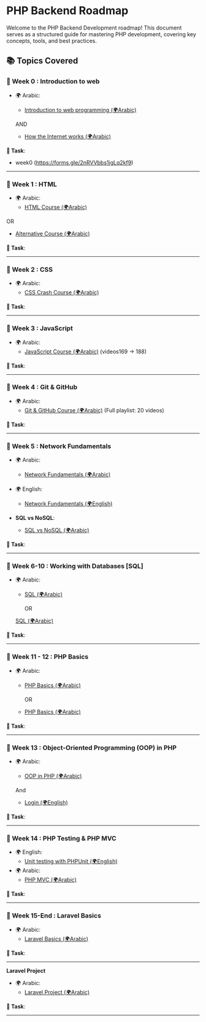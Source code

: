 # PHP Backend Roadmap

Welcome to the PHP Backend Development roadmap! This document serves as a structured guide for mastering PHP development, covering key concepts, tools, and best practices.

## 📚 Topics Covered

### 🎯 Week 0 : **Introduction to web**
- 🌍 Arabic:
  - [Introduction to web programming (🌍Arabic)](https://www.youtube.com/watch?v=TO_HOJME30M&t=1100s)
    
  AND
  
  - [How the Internet works (🌍Arabic)](https://www.youtube.com/watch?v=a1jSDxrb0tw) 

**📝 Task**:  
 - week0 (https://forms.gle/2nRVVbbs1jgLq2kf9)
---

### 🎯 Week 1 : **HTML**
- 🌍 Arabic:
  - [HTML Course (🌍Arabic)](https://www.youtube.com/watch?v=6QAELgirvjs&list=PLDoPjvoNmBAw_t_XWUFbBX-c9MafPk9ji)
    
OR

  - [Alternative Course (🌍Arabic)](https://www.youtube.com/watch?v=Dv39fDYei9A&list=PLknwEmKsW8OuN04Odt2sJqt4aAnkp-iYA) 

**📝 Task**:  

---

### 🎯 Week 2 : **CSS**
- 🌍 Arabic:
  - [CSS Crash Course (🌍Arabic)](https://www.youtube.com/watch?v=Z-5QVutAEW4&pp=ygUQY3NzIGNyYXNoIGNvdXJzZQ==)

**📝 Task**:  


---

### 🎯 Week 3 : **JavaScript**
- 🌍 Arabic:
  - [JavaScript Course (🌍Arabic)](https://www.youtube.com/watch?v=GM6dQBmc-Xg&list=PLDoPjvoNmBAx3kiplQR_oeDqLDBUDYwVv) (videos169 -> 188)

**📝 Task**:  

---

### 🎯 Week 4 : **Git & GitHub**
- 🌍 Arabic:
  - [Git & GitHub Course (🌍Arabic)](https://www.youtube.com/watch?v=ACOiGZoqC8w&list=PLDoPjvoNmBAw4eOj58MZPakHjaO3frVMF) (Full playlist: 20 videos)

**📝 Task**:  


---

### 🎯 Week 5 : **Network Fundamentals**
- 🌍 Arabic:
  - [Network Fundamentals (🌍Arabic)](https://www.youtube.com/playlist?list=PLNE3WjwctlOy1ekMfZl9AbLyFivSgsfml) 
- 🌍 English:
  - [Network Fundamentals (🌍English)](https://www.youtube.com/playlist?list=PLCy5RQkQgvf4yaL-AMDO8rpAAi90sWfGl)

- **SQL vs NoSQL**:
  - [SQL vs NoSQL (🌍Arabic)](https://www.youtube.com/watch?v=1Sb2wC7S5Rw&pp=ygUUc3FsIGFuZCBub3NxbCDYtNix2K0=)

**📝 Task**:  


---

### 🎯 Week 6-10 : **Working with Databases [SQL]**
- 🌍 Arabic:
  - [SQL (🌍Arabic)](https://www.youtube.com/watch?v=0vFrllim8UY&list=PLesfn4TAj57V5vvJKvYxofwY2hbyjk9-E&index=2&pp=iAQB) 
 
    OR

  [SQL (🌍Arabic)](https://youtu.be/fqA2t50vXjA?si=dfPonLxv7LcSBPe6) 

**📝 Task**:  

---

### 🎯 Week 11 - 12 : **PHP Basics**
- 🌍 Arabic:
  - [PHP Basics (🌍Arabic)](https://www.youtube.com/watch?v=xcg9qq6SZ0w&list=PLDoPjvoNmBAy41u35AqJUrI-H83DObUDq)
 
    OR

  - [PHP Basics (🌍Arabic)](https://youtu.be/l66t7kBmbTM?si=sRWNZML2JtRnr_M0)  

**📝 Task**:  


---


### 🎯 Week 13 : **Object-Oriented Programming (OOP) in PHP**
- 🌍 Arabic:
  - [OOP in PHP (🌍Arabic)](https://www.youtube.com/watch?v=w6JqPsVP7Ps&list=PLDoPjvoNmBAxXTPncg0W4lhVS32LO_xtQ)
 
  And

  - [Login  (🌍English)](https://youtu.be/BaEm2Qv14oU?si=rhhXekT08YvFJYii)

**📝 Task**:  


---

### 🎯 Week 14 : **PHP Testing & PHP MVC**
- 🌍 English:
  - [Unit testing with PHPUnit (🌍English)](https://www.youtube.com/watch?v=k9ak_rv9X0Y&list=PLfdtiltiRHWGXSggf05W-pJbD47-_d8bJ) 
- 🌍 Arabic:
  - [PHP MVC (🌍Arabic)](https://www.youtube.com/watch?v=livbRg5twk8&list=PL7mt2FDjAkPepYrMofOwTwxQwJSlZ8N-a)

**📝 Task**:  


---

### 🎯 Week 15-End : **Laravel Basics**
- 🌍 Arabic:
  - [Laravel Basics (🌍Arabic)](https://www.youtube.com/watch?v=HHj6YU43eV4&list=PL13Ag2mfco64zMLcFjPb5GVWCu-OAjTrx)

**📝 Task**:  


---

**Laravel Project**
- 🌍 Arabic:
  - [Laravel Project (🌍Arabic)](https://www.youtube.com/watch?v=QStpeLp25A4&list=PLftLUHfDSiZ7pKXkpGCoZATm5rF6msj5A)

**📝 Task**:  

---
